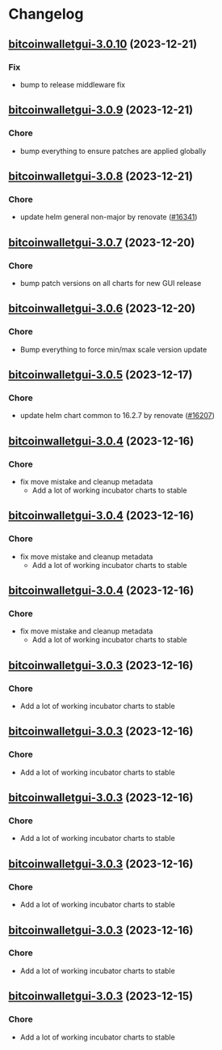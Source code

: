 # Changelog



## [bitcoinwalletgui-3.0.10](https://github.com/truecharts/charts/compare/bitcoinwalletgui-3.0.9...bitcoinwalletgui-3.0.10) (2023-12-21)

### Fix

- bump to release middleware fix
  
  


## [bitcoinwalletgui-3.0.9](https://github.com/truecharts/charts/compare/bitcoinwalletgui-3.0.8...bitcoinwalletgui-3.0.9) (2023-12-21)

### Chore

- bump everything to ensure patches are applied globally
  
  


## [bitcoinwalletgui-3.0.8](https://github.com/truecharts/charts/compare/bitcoinwalletgui-3.0.7...bitcoinwalletgui-3.0.8) (2023-12-21)

### Chore

- update helm general non-major by renovate ([#16341](https://github.com/truecharts/charts/issues/16341))
  
  


## [bitcoinwalletgui-3.0.7](https://github.com/truecharts/charts/compare/bitcoinwalletgui-3.0.6...bitcoinwalletgui-3.0.7) (2023-12-20)

### Chore

- bump patch versions on all charts for new GUI release
  
  


## [bitcoinwalletgui-3.0.6](https://github.com/truecharts/charts/compare/bitcoinwalletgui-3.0.5...bitcoinwalletgui-3.0.6) (2023-12-20)

### Chore

- Bump everything to force min/max scale version update
  
  


## [bitcoinwalletgui-3.0.5](https://github.com/truecharts/charts/compare/bitcoinwalletgui-3.0.4...bitcoinwalletgui-3.0.5) (2023-12-17)

### Chore

- update helm chart common to 16.2.7 by renovate ([#16207](https://github.com/truecharts/charts/issues/16207))
  
  


## [bitcoinwalletgui-3.0.4](https://github.com/truecharts/charts/compare/bitcoinwalletgui-2.0.12...bitcoinwalletgui-3.0.4) (2023-12-16)

### Chore

- fix move mistake and cleanup metadata
  - Add a lot of working incubator charts to stable
  
  


## [bitcoinwalletgui-3.0.4](https://github.com/truecharts/charts/compare/bitcoinwalletgui-2.0.12...bitcoinwalletgui-3.0.4) (2023-12-16)

### Chore

- fix move mistake and cleanup metadata
  - Add a lot of working incubator charts to stable
  
  


## [bitcoinwalletgui-3.0.4](https://github.com/truecharts/charts/compare/bitcoinwalletgui-2.0.12...bitcoinwalletgui-3.0.4) (2023-12-16)

### Chore

- fix move mistake and cleanup metadata
  - Add a lot of working incubator charts to stable
  
  


## [bitcoinwalletgui-3.0.3](https://github.com/truecharts/charts/compare/bitcoinwalletgui-2.0.12...bitcoinwalletgui-3.0.3) (2023-12-16)

### Chore

- Add a lot of working incubator charts to stable
  
  


## [bitcoinwalletgui-3.0.3](https://github.com/truecharts/charts/compare/bitcoinwalletgui-2.0.12...bitcoinwalletgui-3.0.3) (2023-12-16)

### Chore

- Add a lot of working incubator charts to stable
  
  


## [bitcoinwalletgui-3.0.3](https://github.com/truecharts/charts/compare/bitcoinwalletgui-2.0.12...bitcoinwalletgui-3.0.3) (2023-12-16)

### Chore

- Add a lot of working incubator charts to stable
  
  


## [bitcoinwalletgui-3.0.3](https://github.com/truecharts/charts/compare/bitcoinwalletgui-2.0.12...bitcoinwalletgui-3.0.3) (2023-12-16)

### Chore

- Add a lot of working incubator charts to stable
  
  


## [bitcoinwalletgui-3.0.3](https://github.com/truecharts/charts/compare/bitcoinwalletgui-2.0.12...bitcoinwalletgui-3.0.3) (2023-12-16)

### Chore

- Add a lot of working incubator charts to stable
  
  


## [bitcoinwalletgui-3.0.3](https://github.com/truecharts/charts/compare/bitcoinwalletgui-2.0.12...bitcoinwalletgui-3.0.3) (2023-12-15)

### Chore

- Add a lot of working incubator charts to stable
  
  